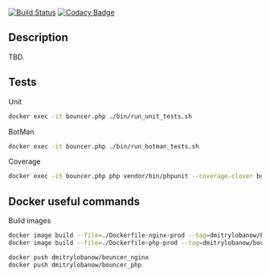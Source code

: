 [![Build Status](https://semaphoreci.com/api/v1/d-lobanov/dev-bouncer-2/branches/master/badge.svg)](https://semaphoreci.com/d-lobanov/dev-bouncer-2)
[![Codacy Badge](https://api.codacy.com/project/badge/Grade/9e08f2a3ddfa4dab8b2945fd942208e1)](https://app.codacy.com/app/dmitry.lobanow/dev-bouncer?utm_source=github.com&utm_medium=referral&utm_content=d-lobanov/dev-bouncer&utm_campaign=Badge_Grade_Dashboard)

## Description
TBD.

## Tests
Unit
```bash
docker exec -it bouncer.php ./bin/run_unit_tests.sh
```

BotMan
```bash
docker exec -it bouncer.php ./bin/run_botman_tests.sh
```
Coverage
```bash
docker exec -it bouncer.php php vendor/bin/phpunit --coverage-clover build/coverage/xml
```

## Docker useful commands
Build images
```bash
docker image build --file=./Dockerfile-nginx-prod --tag=dmitrylobanow/bouncer_nginx .
docker image build --file=./Dockerfile-php-prod --tag=dmitrylobanow/bouncer_php .

docker push dmitrylobanow/bouncer_nginx
docker push dmitrylobanow/bouncer_php
```
